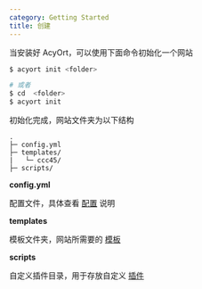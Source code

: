 ```yaml
---
category: Getting Started
title: 创建
---
```


当安装好 AcyOrt，可以使用下面命令初始化一个网站

```bash
$ acyort init <folder>

# 或者
$ cd  <folder>
$ acyort init
```

初始化完成，网站文件夹为以下结构

```
.
├─ config.yml
├─ templates/
|   └─ ccc45/
├─ scripts/
```

**config.yml**

配置文件，具体查看 [配置](/docs/configuration/) 说明

**templates**

模板文件夹，网站所需要的 [模板](/docs/template/)

**scripts**

自定义插件目录，用于存放自定义 [插件](/docs/plugin/)

